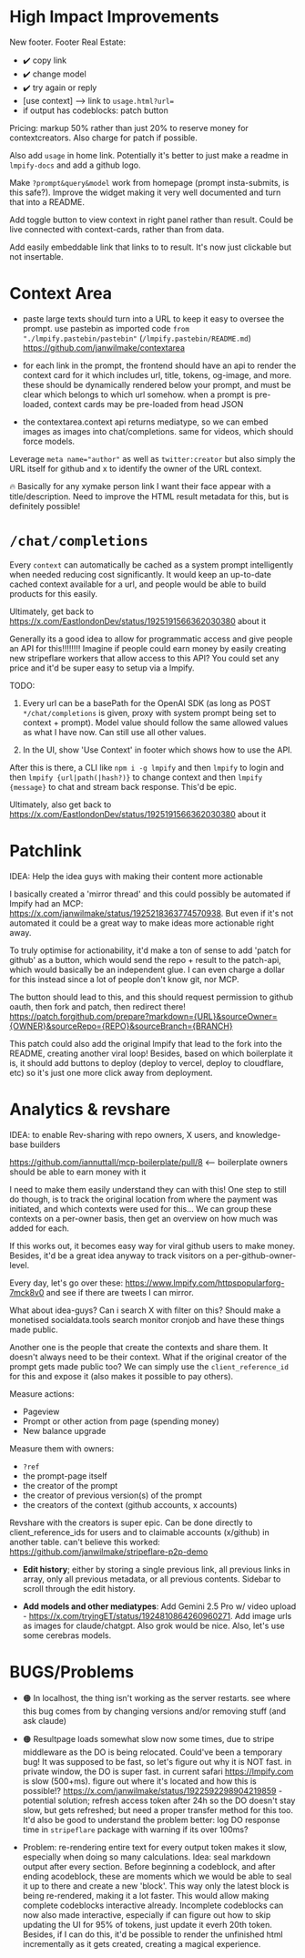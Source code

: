 # High Impact Improvements

New footer. Footer Real Estate:

- ✔️ copy link
- ✔️ change model
- ✔️ try again or reply
- [use context] --> link to `usage.html?url=`
- if output has codeblocks: patch button

Pricing: markup 50% rather than just 20% to reserve money for contextcreators. Also charge for patch if possible.

Also add `usage` in home link. Potentially it's better to just make a readme in `lmpify-docs` and add a github logo.

Make `?prompt&query&model` work from homepage (prompt insta-submits, is this safe?). Improve the widget making it very well documented and turn that into a README.

Add toggle button to view context in right panel rather than result. Could be live connected with context-cards, rather than from data.

Add easily embeddable link that links to to result. It's now just clickable but not insertable.

# Context Area

- paste large texts should turn into a URL to keep it easy to oversee the prompt. use pastebin as imported code `from "./lmpify.pastebin/pastebin"` (`/lmpify.pastebin/README.md`) https://github.com/janwilmake/contextarea

- for each link in the prompt, the frontend should have an api to render the context card for it which includes url, title, tokens, og-image, and more. these should be dynamically rendered below your prompt, and must be clear which belongs to which url somehow. when a prompt is pre-loaded, context cards may be pre-loaded from head JSON

- the contextarea.context api returns mediatype, so we can embed images as images into chat/completions. same for videos, which should force models.

Leverage `meta name="author"` as well as `twitter:creator` but also simply the URL itself for github and x to identify the owner of the URL context.

🔥 Basically for any xymake person link I want their face appear with a title/description. Need to improve the HTML result metadata for this, but is definitely possible!

# `/chat/completions`

Every `context` can automatically be cached as a system prompt intelligently when needed reducing cost significantly. It would keep an up-to-date cached context available for a url, and people would be able to build products for this easily.

Ultimately, get back to https://x.com/EastlondonDev/status/1925191566362030380 about it

Generally its a good idea to allow for programmatic access and give people an API for this!!!!!!!! Imagine if people could earn money by easily creating new stripeflare workers that allow access to this API? You could set any price and it'd be super easy to setup via a lmpify.

TODO:

1. Every url can be a basePath for the OpenAI SDK (as long as POST `*/chat/completions` is given, proxy with system prompt being set to context + prompt). Model value should follow the same allowed values as what I have now. Can still use all other values.

2. In the UI, show 'Use Context' in footer which shows how to use the API.

After this is there, a CLI like `npm i -g lmpify` and then `lmpify` to login and then `lmpify {url|path(|hash?)}` to change context and then `lmpify {message}` to chat and stream back response. This'd be epic.

Ultimately, also get back to https://x.com/EastlondonDev/status/1925191566362030380 about it

# Patchlink

IDEA: Help the idea guys with making their content more actionable

I basically created a 'mirror thread' and this could possibly be automated if lmpify had an MCP: https://x.com/janwilmake/status/1925218363774570938. But even if it's not automated it could be a great way to make ideas more actionable right away.

To truly optimise for actionability, it'd make a ton of sense to add 'patch for github' as a button, which would send the repo + result to the patch-api, which would basically be an independent glue. I can even charge a dollar for this instead since a lot of people don't know git, nor MCP.

The button should lead to this, and this should request permission to github oauth, then fork and patch, then redirect there! https://patch.forgithub.com/prepare?markdown={URL}&sourceOwner={OWNER}&sourceRepo={REPO}&sourceBranch={BRANCH}

This patch could also add the original lmpify that lead to the fork into the README, creating another viral loop! Besides, based on which boilerplate it is, it should add buttons to deploy (deploy to vercel, deploy to cloudflare, etc) so it's just one more click away from deployment.

# Analytics & revshare

IDEA: to enable Rev-sharing with repo owners, X users, and knowledge-base builders

https://github.com/iannuttall/mcp-boilerplate/pull/8 <-- boilerplate owners should be able to earn money with it

I need to make them easily understand they can with this! One step to still do though, is to track the original location from where the payment was initiated, and which contexts were used for this... We can group these contexts on a per-owner basis, then get an overview on how much was added for each.

If this works out, it becomes easy way for viral github users to make money. Besides, it'd be a great idea anyway to track visitors on a per-github-owner-level.

Every day, let's go over these: https://www.lmpify.com/httpspopularforg-7mck8v0 and see if there are tweets I can mirror.

What about idea-guys? Can i search X with filter on this? Should make a monetised socialdata.tools search monitor cronjob and have these things made public.

Another one is the people that create the contexts and share them. It doesn't always need to be their context. What if the original creator of the prompt gets made public too? We can simply use the `client_reference_id` for this and expose it (also makes it possible to pay others).

Measure actions:

- Pageview
- Prompt or other action from page (spending money)
- New balance upgrade

Measure them with owners:

- `?ref`
- the prompt-page itself
- the creator of the prompt
- the creator of previous version(s) of the prompt
- the creators of the context (github accounts, x accounts)

Revshare with the creators is super epic. Can be done directly to client_reference_ids for users and to claimable accounts (x/github) in another table. can't believe this worked: https://github.com/janwilmake/stripeflare-p2p-demo

- **Edit history**; either by storing a single previous link, all previous links in array, only all previous metadata, or all previous contents. Sidebar to scroll through the edit history.

- **Add models and other mediatypes**: Add Gemini 2.5 Pro w/ video upload - https://x.com/tryingET/status/1924810864260960271. Add image urls as images for claude/chatgpt. Also grok would be nice. Also, let's use some cerebras models.

# BUGS/Problems

- 🟠 In localhost, the thing isn't working as the server restarts. see where this bug comes from by changing versions and/or removing stuff (and ask claude)

- 🟠 Resultpage loads somewhat slow now some times, due to stripe middleware as the DO is being relocated. Could've been a temporary bug! It was supposed to be fast, so let's figure out why it is NOT fast. in private window, the DO is super fast. in current safari https://lmpify.com is slow (500+ms). figure out where it's located and how this is possible!? https://x.com/janwilmake/status/1922592298904219859 - potential solution; refresh access token after 24h so the DO doesn't stay slow, but gets refreshed; but need a proper transfer method for this too. It'd also be good to understand the problem better: log DO response time in `stripeflare` package with warning if its over 100ms?

- Problem: re-rendering entire text for every output token makes it slow, especially when doing so many calculations. Idea: seal markdown output after every section. Before beginning a codeblock, and after ending acodeblock, these are moments which we would be able to seal it up to there and create a new 'block'. This way only the latest block is being re-rendered, making it a lot faster. This would allow making complete codeblocks interactive already. Incomplete codeblocks can now also made interactive, especially if can figure out how to skip updating the UI for 95% of tokens, just update it everh 20th token. Besides, if I can do this, it'd be possible to render the unfinished html incrementally as it gets created, creating a magical experience.
